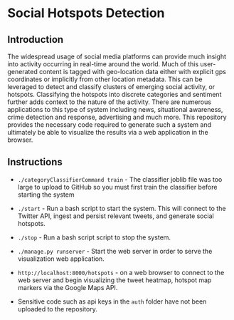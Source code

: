 # Social Hotspots Detection

## Introduction

The widespread usage of social media platforms can provide much insight into activity occurring in real-time around the
world. Much of this user-generated content is tagged with geo-location data either with explicit gps coordinates or
implicitly from other location metadata. This can be leveraged to detect and classify clusters of emerging social activity,
or hotspots. Classifying the hotspots into discrete categories and sentiment further adds context to the nature of the
activity. There are numerous applications to this type of system including news, situational awareness, crime detection
and response, advertising and much more. This repository provides the necessary code required to generate such a system
and ultimately be able to visualize the results via a web application in the browser.

## Instructions

- `./categoryClassifierCommand train` - The classifier joblib file was too large to upload to GitHub so you must first
train the classifier before starting the system

- `./start` - Run a bash script to start the system. This will connect to the Twitter API, ingest and persist relevant tweets,
and generate social hotspots.

- `./stop` - Run a bash script script to stop the system.

- `./manage.py runserver` - Start the web server in order to serve the visualization web application.

- `http://localhost:8000/hotspots` - on a web browser to connect to the web server and begin visualizing the tweet heatmap,
hotspot map markers via the Google Maps API.

- Sensitive code such as api keys in the `auth` folder have not been uploaded to the repository.
